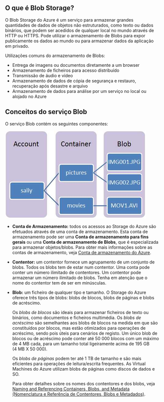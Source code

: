 ## O que é Blob Storage?

O Blob Storage do Azure é um serviço para armazenar grandes quantidades de dados de objetos não estruturados, como texto ou dados binários, que podem ser acedidos de qualquer local no mundo através de HTTP ou HTTPS. Pode utilizar o armazenamento de Blobs para expor publicamente os dados ao mundo ou para armazenar dados da aplicação em privado.

Utilizações comuns do armazenamento de Blobs:

- Entrega de imagens ou documentos diretamente a um browser
- Armazenamento de ficheiros para acesso distribuído
- Transmissão de áudio e vídeo
- Armazenamento de dados de cópia de segurança e restauro, recuperação após desastre e arquivo
- Armazenamento de dados para análise por um serviço no local ou alojado no Azure

## Conceitos do serviço Blob

O serviço Blob contém os seguintes componentes:

![Blob1][Blob1]

- **Conta de Armazenamento:** todos os acessos ao Storage do Azure são efetuados através de uma conta de armazenamento. Esta conta de armazenamento pode ser uma **Conta de armazenamento para fins gerais** ou uma **Conta de armazenamento de Blobs**, que é especializada para armazenar objetos/blobs. Para obter mais informações sobre as contas de armazenamento, veja [Conta de armazenamento do Azure](../articles/storage/storage-create-storage-account.md).

- **Contentor:** um contentor fornece um agrupamento de um conjunto de blobs. Todos os blobs tem de estar num contentor. Uma conta pode conter um número ilimitado de contentores. Um contentor pode armazenar um número ilimitado de blobs. Tenha em atenção que o nome do contentor tem de ser em minúsculas.

- **Blob:** um ficheiro de qualquer tipo e tamanho. O Storage do Azure oferece três tipos de blobs: blobs de blocos, blobs de páginas e blobs de acréscimo.

    Os *blobs de blocos* são ideais para armazenar ficheiros de texto ou binários, como documentos e ficheiros multimédia. Os *blobs de acréscimo* são semelhantes aos blobs de blocos na medida em que são constituídos por blocos, mas estão otimizados para operações de acréscimo, sendo pois úteis para cenários de registo. Um único blob de blocos ou de acréscimo pode conter até 50 000 blocos com um máximo de 4 MB cada, para um tamanho total ligeiramente acima de 195 GB (4 MB X 50 000).

    Os *blobs de páginas* podem ter até 1 TB de tamanho e são mais eficientes para operações de leitura/escrita frequentes. As Virtual Machines do Azure utilizam blobs de páginas como discos de dados e SO.

    Para obter detalhes sobre os nomes dos contentores e dos blobs, veja [Naming and Referencing Containers, Blobs, and Metadata (Nomenclatura e Referência de Contentores, Blobs e Metadados)](https://msdn.microsoft.com/library/azure/dd135715.aspx).


[Blob1]: ./media/storage-blob-concepts-include/blob1.jpg



<!--HONumber=sep16_HO2-->


